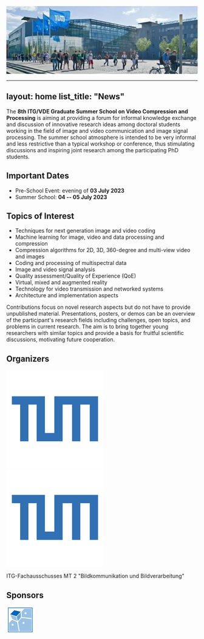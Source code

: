 

![TUM campus](/assets/images/tumcampus.jpeg)
<!-- <img src="/assets/images/tumcampus.jpeg" width="1050" height="400"> -->

---
layout: home
list_title: "News"
---

<!-- # Test -->

The **8th ITG/VDE Graduate Summer School on Video Compression and Processing** is aiming at providing a forum for informal knowledge exchange and discussion of innovative research ideas among doctoral students working in the field of image and video communication and image signal processing. 
The summer school atmosphere is intended to be very informal and less restrictive than a typical workshop or conference, thus stimulating discussions and inspiring joint research among the participating PhD students. 

## Important Dates

* Pre-School Event: evening of **03 July 2023** 
* Summer School: **04 -- 05 July 2023** 

## Topics of Interest

* Techniques for next generation image and video coding
* Machine learning for image, video and data processing and compression
* Compression algorithms for 2D, 3D, 360-degree and multi-view video and images
* Coding and processing of multispectral data
* Image and video signal analysis
* Quality assessment/Quality of Experience (QoE)
* Virtual, mixed and augmented reality
* Technology for video transmission and networked systems
* Architecture and implementation aspects

Contributions focus on novel research aspects but do not have to provide unpublished material. Presentations, posters, or demos can be an overview of the participant's research fields including challenges, open topics, and problems in current research. 
The aim is to bring together young researchers with similar topics and provide a basis for fruitful scientific discussions, motivating future cooperation.

## Organizers 

![TUM logo](/assets/images/tum.png) 
![TUM logo](/assets/images/tum.png)

ITG-Fachausschusses MT 2 "Bildkommunikation und Bildverarbeitung"

## Sponsors

[![LMT logo](/assets/images/lmt.png)](https://www.ce.cit.tum.de/lmt/startseite/)
